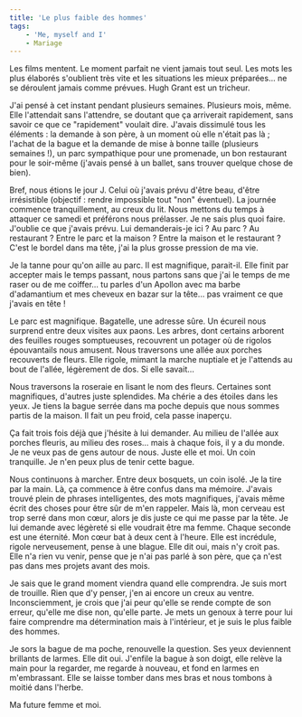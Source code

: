 ```yaml
---
title: 'Le plus faible des hommes'
tags:
    - 'Me, myself and I'
    - Mariage
---
```


Les films mentent. Le moment parfait ne vient jamais tout seul. Les mots les
plus élaborés s'oublient très vite et les situations les mieux préparées… ne se
déroulent jamais comme prévues. Hugh Grant est un tricheur.

J'ai pensé à cet instant pendant plusieurs semaines. Plusieurs mois, même. Elle
l'attendait sans l'attendre, se doutant que ça arriverait rapidement, sans
savoir ce que ce "rapidement" voulait dire. J'avais dissimulé tous les éléments
: la demande à son père, à un moment où elle n'était pas là ; l'achat de la
bague et la demande de mise à bonne taille (plusieurs semaines&nbsp;!), un parc
sympathique pour une promenade, un bon restaurant pour le soir-même (j'avais
pensé à un ballet, sans trouver quelque chose de bien).

Bref, nous étions le jour J. Celui où j'avais prévu d'être beau, d'être
irrésistible (objectif : rendre impossible tout "non" éventuel). La journée
commence tranquillement, au creux du lit. Nous mettons du temps à attaquer ce
samedi et préférons nous prélasser. Je ne sais plus quoi faire. J'oublie ce que
j'avais prévu. Lui demanderais-je ici&nbsp;? Au parc&nbsp;? Au restaurant&nbsp;?
Entre le parc et la maison&nbsp;? Entre la maison et le restaurant&nbsp;? C'est
le bordel dans ma tête, j'ai la plus grosse pression de ma vie.

Je la tanne pour qu'on aille au parc. Il est magnifique, parait-il. Elle finit
par accepter mais le temps passant, nous partons sans que j'ai le temps de me
raser ou de me coiffer… tu parles d'un Apollon avec ma barbe d'adamantium et mes
cheveux en bazar sur la tête… pas vraiment ce que j'avais en tête&nbsp;!

Le parc est magnifique. Bagatelle, une adresse sûre. Un écureil nous surprend
entre deux visites aux paons. Les arbres, dont certains arborent des feuilles
rouges somptueuses, recouvrent un potager où de rigolos épouvantails nous
amusent. Nous traversons une allée aux porches recouverts de fleurs. Elle
rigole, mimant la marche nuptiale et je l'attends au bout de l'allée, légèrement
de dos. Si elle savait…

Nous traversons la roseraie en lisant le nom des fleurs. Certaines sont
magnifiques, d'autres juste splendides. Ma chérie a des étoiles dans les yeux.
Je tiens la bague serrée dans ma poche depuis que nous sommes partis de la
maison. Il fait un peu froid, cela passe inaperçu.

Ça fait trois fois déjà que j'hésite à lui demander. Au milieu de l'allée aux
porches fleuris, au milieu des roses… mais à chaque fois, il y a du monde. Je ne
veux pas de gens autour de nous. Juste elle et moi. Un coin tranquille. Je n'en
peux plus de tenir cette bague.

Nous continuons à marcher. Entre deux bosquets, un coin isolé. Je la tire par la
main. Là, ça commence à être confus dans ma mémoire. J'avais trouvé plein de
phrases intelligentes, des mots magnifiques, j'avais même écrit des choses pour
être sûr de m'en rappeler. Mais là, mon cerveau est trop serré dans mon cœur,
alors je dis juste ce qui me passe par la tête. Je lui demande avec légèreté si
elle voudrait être ma femme. Chaque seconde est une éternité. Mon cœur bat à
deux cent à l'heure. Elle est incrédule, rigole nerveusement, pense à une
blague. Elle dit oui, mais n'y croit pas. Elle n'a rien vu venir, pense que je
n'ai pas parlé à son père, que ça n'est pas dans mes projets avant des mois.

Je sais que le grand moment viendra quand elle comprendra. Je suis mort de
trouille. Rien que d'y penser, j'en ai encore un creux au ventre.
Inconsciemment, je crois que j'ai peur qu'elle se rende compte de son erreur,
qu'elle me dise non, qu'elle parte. Je mets un genoux à terre pour lui faire
comprendre ma détermination mais à l'intérieur, et je suis le plus faible des
hommes.

Je sors la bague de ma poche, renouvelle la question. Ses yeux deviennent
brillants de larmes. Elle dit oui. J'enfile la bague à son doigt, elle relève la
main pour la regarder, me regarde à nouveau, et fond en larmes en m'embrassant.
Elle se laisse tomber dans mes bras et nous tombons à moitié dans l'herbe.

Ma future femme et moi.
